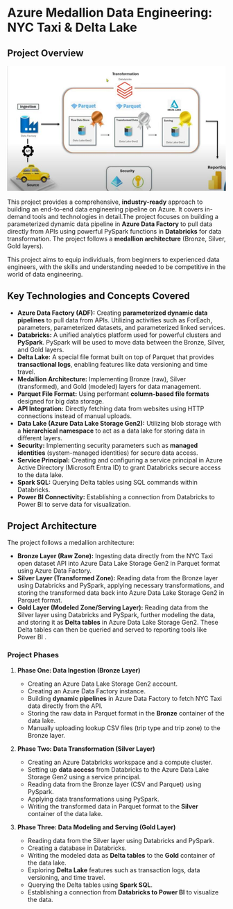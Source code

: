 # Azure Medallion Data Engineering: NYC Taxi & Delta Lake

## Project Overview

![Architecture](assets/project_architechture.png)

This project provides a comprehensive, **industry-ready** approach to building an end-to-end data engineering pipeline on Azure. It covers in-demand tools and technologies in detail.The project focuses on building a parameterized dynamic data pipeline in **Azure Data Factory** to pull data directly from APIs using powerful PySpark functions in **Databricks** for data transformation. The project follows a **medallion architecture** (Bronze, Silver, Gold layers).

This project aims to equip individuals, from beginners to experienced data engineers, with the skills and understanding needed to be competitive in the world of data engineering.

## Key Technologies and Concepts Covered

*   **Azure Data Factory (ADF):** Creating **parameterized dynamic data pipelines** to pull data from APIs. Utilizing activities such as ForEach, parameters, parameterized datasets, and parameterized linked services.
*   **Databricks:** A unified analytics platform used for powerful clusters and **PySpark**. PySpark will be used to move data between the Bronze, Silver, and Gold layers.
*   **Delta Lake:** A special file format built on top of Parquet that provides **transactional logs**, enabling features like data versioning and time travel.
*   **Medallion Architecture:** Implementing Bronze (raw), Silver (transformed), and Gold (modeled) layers for data management.
*   **Parquet File Format:** Using performant **column-based file formats** designed for big data storage.
*   **API Integration:** Directly fetching data from websites using HTTP connections instead of manual uploads.
*   **Data Lake (Azure Data Lake Storage Gen2):** Utilizing blob storage with a **hierarchical namespace** to act as a data lake for storing data in different layers.
*   **Security:** Implementing security parameters such as **managed identities** (system-managed identities) for secure data access.
*   **Service Principal:** Creating and configuring a service principal in Azure Active Directory (Microsoft Entra ID) to grant Databricks secure access to the data lake.
*   **Spark SQL:** Querying Delta tables using SQL commands within Databricks.
*   **Power BI Connectivity:** Establishing a connection from Databricks to Power BI to serve data for visualization.

## Project Architecture

The project follows a medallion architecture:

*   **Bronze Layer (Raw Zone):** Ingesting data directly from the NYC Taxi open dataset API into Azure Data Lake Storage Gen2 in Parquet format using Azure Data Factory.
*   **Silver Layer (Transformed Zone):** Reading data from the Bronze layer using Databricks and PySpark, applying necessary transformations, and storing the transformed data back into Azure Data Lake Storage Gen2 in Parquet format.
*   **Gold Layer (Modeled Zone/Serving Layer):** Reading data from the Silver layer using Databricks and PySpark, further modeling the data, and storing it as **Delta tables** in Azure Data Lake Storage Gen2. These Delta tables can then be queried and served to reporting tools like Power BI .


### Project Phases

1.  **Phase One: Data Ingestion (Bronze Layer)**
    *   Creating an Azure Data Lake Storage Gen2 account.
    *   Creating an Azure Data Factory instance.
    *   Building **dynamic pipelines** in Azure Data Factory to fetch NYC Taxi data directly from the API.
    *   Storing the raw data in Parquet format in the **Bronze** container of the data lake.
    *   Manually uploading lookup CSV files (trip type and trip zone) to the Bronze layer.

2.  **Phase Two: Data Transformation (Silver Layer)**
    *   Creating an Azure Databricks workspace and a compute cluster.
    *   Setting up **data access** from Databricks to the Azure Data Lake Storage Gen2 using a service principal.
    *   Reading data from the Bronze layer (CSV and Parquet) using PySpark.
    *   Applying data transformations using PySpark.
    *   Writing the transformed data in Parquet format to the **Silver** container of the data lake.

3.  **Phase Three: Data Modeling and Serving (Gold Layer)**
    *   Reading data from the Silver layer using Databricks and PySpark.
    *   Creating a database in Databricks.
    *   Writing the modeled data as **Delta tables** to the **Gold** container of the data lake.
    *   Exploring **Delta Lake** features such as transaction logs, data versioning, and time travel.
    *   Querying the Delta tables using **Spark SQL**.
    *   Establishing a connection from **Databricks to Power BI** to visualize the data.

